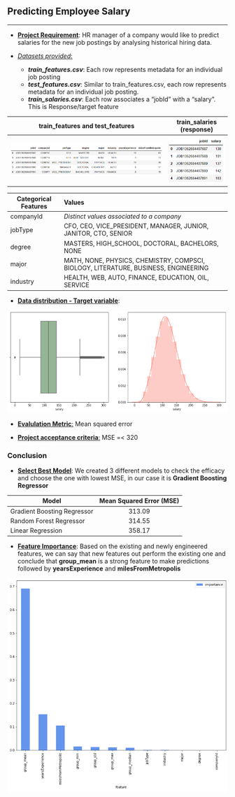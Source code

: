 ## Predicting Employee Salary
---

- <ins>**Project Requirement**</ins>: HR manager of a company would like to predict salaries for the new job postings by analysing historical hiring data. 

- <ins>*Datasets provided*:</ins>
    - ***train_features.csv***: Each row represents metadata for an individual job posting
    - ***test_features.csv***: Similar to train_features.csv, each row represents metadata for an individual job posting.
    - ***train_salaries.csv***: Each row associates a “jobId” with a “salary”. This is Response/target feature
                        
train_features and test_features                              |  train_salaries (response)
:-------------------------:                                   |:-------------------------:
<img src="images/train_test_dataset.PNG" title="Features"/>   |  <img src="images/target_dataset.PNG" title="Target"/>

| Categorical Features          | Values                                                                                |
|-------------------------------|:---------------------                                                                 |
| companyId                     |    _Distinct values associated to a company_                                          |
| jobType                       |    CFO, CEO, VICE_PRESIDENT, MANAGER, JUNIOR, JANITOR, CTO, SENIOR                    |
| degree                        |    MASTERS, HIGH_SCHOOL, DOCTORAL, BACHELORS, NONE                                    |
| major                         |    MATH, NONE, PHYSICS, CHEMISTRY, COMPSCI, BIOLOGY, LITERATURE, BUSINESS, ENGINEERING|
| industry                      |    HEALTH, WEB, AUTO, FINANCE, EDUCATION, OIL, SERVICE                                |


- <ins>**Data distribution  - Target variable**</ins>:

<img src="images/distribution_target.png" title="Target"/>


- <ins>**Evalulation Metric**:</ins> Mean squared error <br> 

- <ins>**Project acceptance criteria**:</ins>  MSE =< 320
    
### Conclusion
- <ins>**Select Best Model**</ins>:
We created 3 different models to check the efficacy and choose the one with lowest MSE, in our case it is **Gradient Boosting Regressor**

| Model                       | Mean Squared Error (MSE)|
|----------                   |:-------------:          |
| Gradient Boosting Regressor |    313.09               |
| Random Forest Regressor     |    314.55               |
| Linear Regression           |    358.17               |

- <ins>**Feature Importance**</ins>:
Based on the existing and newly engineered features, we can say that new features out perform the existing one and conclude that **group_mean** is a strong feature to make predictions followed by **yearsExperience** and **milesFromMetropolis**
<img src="images/importantfeature.png" title="Target"/>
